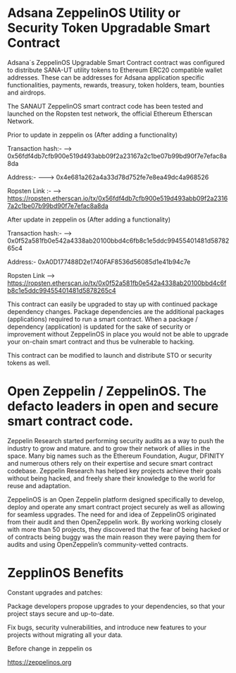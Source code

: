 # Adsana ZeppelinOS Utility or Security Token Upgradable Smart Contract

Adsana´s ZeppelinOS Upgradable Smart Contract contract was configured to distribute SANA-UT utility tokens to Ethereum ERC20 compatible wallet addresses. These can be addresses for Adsana application specific functionalities, payments, rewards, treasury, token holders, team, bounties and airdrops.

The SANAUT ZeppelinOS smart contract code has been tested and launched on the Ropsten test network, the official Ethereum Etherscan Network. 

Prior to update in zeppelin os (After adding a functionality)

Transaction hash:-  --> 0x56fdf4db7cfb900e519d493abb09f2a23167a2c1be07b99bd90f7e7efac8a8da

Address:-  --->   0x4e681a262a4a33d78d752fe7e8ea49dc4a968526

Ropsten Link :-   -->  https://ropsten.etherscan.io/tx/0x56fdf4db7cfb900e519d493abb09f2a23167a2c1be07b99bd90f7e7efac8a8da


After update in zeppelin os (After adding a functionality)


Transaction hash:-   --> 0x0f52a581fb0e542a4338ab20100bbd4c6fb8c1e5ddc99455401481d5878265c4


Address:-   0xA0D177488D2e1740FAF8536d56085d1e41b94c7e

Ropsten Link -->  https://ropsten.etherscan.io/tx/0x0f52a581fb0e542a4338ab20100bbd4c6fb8c1e5ddc99455401481d5878265c4


This contract can easily be upgraded to stay up with continued package dependency changes.  Package dependencies are the additional packages (applications) required to run a smart contract.  When a package / dependency (application) is updated for the sake of security or improvement without ZeppelinOS in place you would not be able to upgrade your on-chain smart contract and thus be vulnerable to hacking.

This contract can be modified to launch and distribute STO or security tokens as well.

# Open Zeppelin / ZeppelinOS.  The defacto leaders in open and secure smart contract code.

Zeppelin Research started performing security audits as a way to push the industry to grow and mature. and to grow their network of allies in the space. Many big names such as the Ethereum Foundation, Augur, DFINITY and numerous others rely on their expertise and secure smart contract codebase. Zeppelin Research has helped key projects achieve their goals without being hacked, and freely share their knowledge to the world for reuse and adaptation.

ZeppelinOS is an Open Zeppelin platform designed specifically to develop, deploy and operate any smart contract project securely as well as allowing for seamless upgrades.  The need for and idea of ZeppelinOS originated from their audit and then OpenZeppelin work. By working working closely with more than 50 projects, they discovered that the fear of being hacked or of contracts being buggy was the main reason they were paying them for audits and using OpenZeppelin’s community-vetted contracts.

# ZepplinOS Benefits

Constant upgrades and patches:

Package developers propose upgrades to your dependencies, so that your project stays secure and up-to-date.

Fix bugs, security vulnerabilities, and introduce new features to your projects without migrating all your data.

Before change in zeppelin os

https://zeppelinos.org
